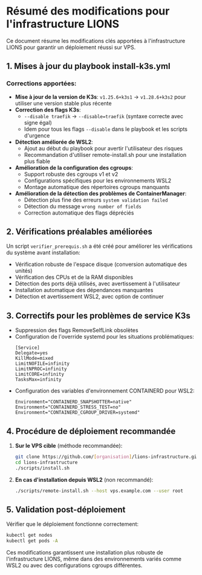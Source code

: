 # Résumé des modifications pour l'infrastructure LIONS

Ce document résume les modifications clés apportées à l'infrastructure LIONS pour garantir un déploiement réussi sur VPS.

## 1. Mises à jour du playbook install-k3s.yml

### Corrections apportées:

- **Mise à jour de la version de K3s**: `v1.25.6+k3s1` → `v1.28.6+k3s2` pour utiliser une version stable plus récente
- **Correction des flags K3s**: 
  - `--disable traefik` → `--disable=traefik` (syntaxe correcte avec signe égal)
  - Idem pour tous les flags `--disable` dans le playbook et les scripts d'urgence
- **Détection améliorée de WSL2**:
  - Ajout au début du playbook pour avertir l'utilisateur des risques
  - Recommandation d'utiliser remote-install.sh pour une installation plus fiable
- **Amélioration de la configuration des cgroups**:
  - Support robuste des cgroups v1 et v2
  - Configurations spécifiques pour les environnements WSL2
  - Montage automatique des répertoires cgroups manquants
- **Amélioration de la détection des problèmes de ContainerManager**:
  - Détection plus fine des erreurs `system validation failed`
  - Détection du message `wrong number of fields`
  - Correction automatique des flags dépréciés

## 2. Vérifications préalables améliorées

Un script `verifier_prerequis.sh` a été créé pour améliorer les vérifications du système avant installation:

- Vérification robuste de l'espace disque (conversion automatique des unités)
- Vérification des CPUs et de la RAM disponibles
- Détection des ports déjà utilisés, avec avertissement à l'utilisateur
- Installation automatique des dépendances manquantes
- Détection et avertissement WSL2, avec option de continuer

## 3. Correctifs pour les problèmes de service K3s

- Suppression des flags RemoveSelfLink obsolètes
- Configuration de l'override systemd pour les situations problématiques:
  ```
  [Service]
  Delegate=yes
  KillMode=mixed
  LimitNOFILE=infinity
  LimitNPROC=infinity
  LimitCORE=infinity
  TasksMax=infinity
  ```
- Configuration des variables d'environnement CONTAINERD pour WSL2:
  ```
  Environment="CONTAINERD_SNAPSHOTTER=native"
  Environment="CONTAINERD_STRESS_TEST=no"
  Environment="CONTAINERD_CGROUP_DRIVER=systemd"
  ```

## 4. Procédure de déploiement recommandée

1. **Sur le VPS cible** (méthode recommandée):
   ```bash
   git clone https://github.com/[organisation]/lions-infrastructure.git
   cd lions-infrastructure
   ./scripts/install.sh
   ```

2. **En cas d'installation depuis WSL2** (non recommandé):
   ```bash
   ./scripts/remote-install.sh --host vps.example.com --user root
   ```

## 5. Validation post-déploiement

Vérifier que le déploiement fonctionne correctement:
```bash
kubectl get nodes
kubectl get pods -A
```

Ces modifications garantissent une installation plus robuste de l'infrastructure LIONS, même dans des environnements variés comme WSL2 ou avec des configurations cgroups différentes.